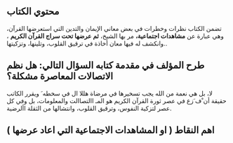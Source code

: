 ## محتوي الكتاب 
تضمن الكتاب نظرات وخطرات في بعض معاني الإيمان والتدين
التي استعرضها القرآن، وهي عبارة عن **مشاهدات اجتماعية،** مر بها الشيخ، **ثم عرضها تحت سراج القرآن الكريم** ، وانكشف له فيها معان أخاذة في ترقيق القلوب، وتلينها، وتزكيتها..

## طرح المؤلف في مقدمة كتابه السؤال التالي: هل نظم الاتصالات المعاصرة مشكلة؟
 لا، بل هي نعمة من الله يجب تسخيرها في مرضاة هللا ال في سخطه
َ ويقرر الكاتب حقيقة أن ْف َزع في عصر ثورة
القرآن الكريم هو المـ
االتصاالت والمعلومات، بل وفي كل عصر لتزكية النفوس، وترقيق 
القلوب، وانتشالها من الثقلة األرضية.


## اهم النقاط ( او المشاهدات الاجتماعية التي اعاد عرضها ) 
